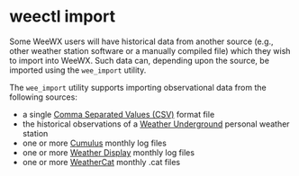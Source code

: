 # weectl import

Some WeeWX users will have historical data from  another source (e.g., other 
weather station software or a manually compiled file) which they wish to 
import into WeeWX. Such data can, depending upon the source, be imported 
using the `wee_import` utility.

The `wee_import` utility supports importing observational data from the 
following sources:

* a single [Comma Separated Values (CSV)](wee_import-csv.md) format file
* the historical observations of a [Weather Underground](wee_import-wu.md) 
  personal weather station
* one or more [Cumulus](wee_import-cumulus.md) monthly log files
* one or more [Weather Display](wee_import-wd.md) monthly log files
* one or more [WeatherCat](wee_import-weathercat.md) monthly .cat files
